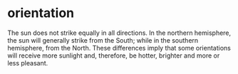 # orientation

The sun does not strike equally in all directions. In the northern
hemisphere, the sun will generally strike from the South; while in 
the southern hemisphere, from the North. These differences imply that
some orientations will receive more sunlight and, therefore, be hotter, 
brighter and more or less pleasant.